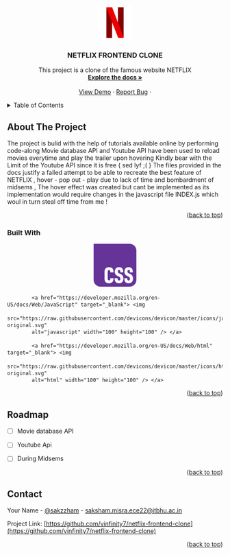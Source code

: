 
<!-- PROJECT LOGO -->
<br />
<div align="center">
  <a href="https://github.com/vinfity7/netflix-frontend-clone">
    <img src="https://github.com/vinfinity7/netflix-frontend-clone/blob/main/pngwing.com.png" alt="Logo" width="80" height="80">
  </a>

<h3 align="center">NETFLIX FRONTEND CLONE</h3>

  <p align="center">
    This project is a clone of the famous website NETFLIX 
    <br />
      <a href="https://github.com/vinfity7/netflix-frontend-clone"><strong>Explore the docs »</strong></a>
    <br />
    <br />
    <a href="https://github.com/github_username/repo_name">View Demo</a>
    ·
      <a href="https://github.com/vinfity7/netflix-frontend-clone/issues">Report Bug</a>
    ·

  </p>
</div>



<!-- TABLE OF CONTENTS -->
<details>
  <summary>Table of Contents</summary>
  <ol>
    <li>
      <a href="#about-the-project">About The Project</a>
      <ul>
        <li><a href="#built-with">Built With</a></li>
      </ul>
      <ul>
        <li><a href="#key-feats">Key Features</a></li>
      </ul>
    </li>
  </ol>
</details>



<!-- ABOUT THE PROJECT -->
## About The Project
The project is bulid with the help of tutorials available online by performing code-along
Movie database API and Youtube API have been used to reload movies everytime and play the trailer upon hovering 
Kindly bear with the Limit of the Youtube API since it is free { sed lyf ;( }
The files provided in the docs justify a failed attempt to be able to recreate the best feature of NETFLIX , hover - pop out - play due to lack of time and bombardment of midsems ,
The hover effect was created but cant be implemented as its implementation would require changes in the javascript file INDEX.js which woul in turn steal off time from me !

<p align="right">(<a href="#readme-top">back to top</a>)</p>



### Built With

<p align="center">            
            <a href="https://developer.mozilla.org/en-US/docs/Web/css" target="_blank"> <img
            src="https://raw.githubusercontent.com/devicons/devicon/master/icons/css/css-original.svg"
            alt="css" width="100" height="100" /> </a>
            
            <a href="https://developer.mozilla.org/en-US/docs/Web/JavaScript" target="_blank"> <img
            src="https://raw.githubusercontent.com/devicons/devicon/master/icons/javascript/javascript-original.svg"
            alt="javascript" width="100" height="100" /> </a>
            
            <a href="https://developer.mozilla.org/en-US/docs/Web/html" target="_blank"> <img
            src="https://raw.githubusercontent.com/devicons/devicon/master/icons/html/html-original.svg"
            alt="html" width="100" height="100" /> </a>
   </p>



<p align="right">(<a href="#readme-top">back to top</a>)</p>



<!-- ROADMAP -->
## Roadmap

- [ ] Movie database API
- [ ] Youtube Api
- [ ] During Midsems
 

<p align="right">(<a href="#readme-top">back to top</a>)</p>






<!-- CONTACT -->
## Contact

Your Name - [@sakzzham](https://twitter.com/sakzzham) - saksham.misra.ece22@itbhu.ac.in

Project Link: [https://github.com/vinfinity7/netflix-frontend-clone](https://github.com/vinfinity7/netflix-frontend-clone)

<p align="right">(<a href="#readme-top">back to top</a>)</p>

